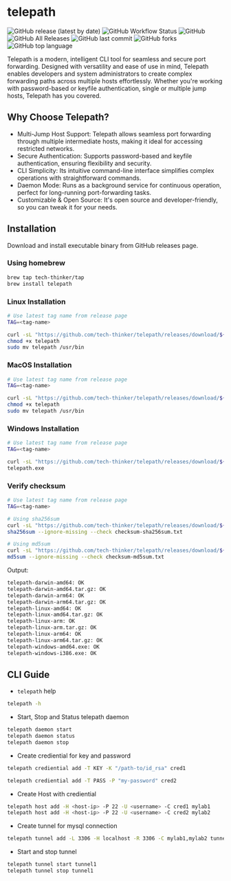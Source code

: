 # telepath
![GitHub release (latest by date)](https://img.shields.io/github/v/release/tech-thinker/telepath)
![GitHub Workflow Status](https://img.shields.io/github/actions/workflow/status/tech-thinker/telepath/release.yaml)
![GitHub](https://img.shields.io/github/license/tech-thinker/telepath)
![GitHub All Releases](https://img.shields.io/github/downloads/tech-thinker/telepath/total)
![GitHub last commit](https://img.shields.io/github/last-commit/tech-thinker/telepath)
![GitHub forks](https://img.shields.io/github/forks/tech-thinker/telepath)
![GitHub top language](https://img.shields.io/github/languages/top/tech-thinker/telepath)

Telepath is a modern, intelligent CLI tool for seamless and secure port forwarding.
Designed with versatility and ease of use in mind, Telepath enables developers and system administrators to create complex forwarding paths across multiple hosts effortlessly.
Whether you're working with password-based or keyfile authentication, single or multiple jump hosts, Telepath has you covered.

## Why Choose Telepath?
- Multi-Jump Host Support: Telepath allows seamless port forwarding through multiple intermediate hosts, making it ideal for accessing restricted networks.
- Secure Authentication: Supports password-based and keyfile authentication, ensuring flexibility and security.
- CLI Simplicity: Its intuitive command-line interface simplifies complex operations with straightforward commands.
- Daemon Mode: Runs as a background service for continuous operation, perfect for long-running port-forwarding tasks.
- Customizable & Open Source: It's open source and developer-friendly, so you can tweak it for your needs.

## Installation
Download and install executable binary from GitHub releases page.

### Using homebrew
```sh
brew tap tech-thinker/tap
brew install telepath
```

### Linux Installation
```sh
# Use latest tag name from release page
TAG=<tag-name>

curl -sL "https://github.com/tech-thinker/telepath/releases/download/${TAG}/telepath-linux-amd64" -o telepath
chmod +x telepath
sudo mv telepath /usr/bin
```

### MacOS Installation
```sh
# Use latest tag name from release page
TAG=<tag-name>

curl -sL "https://github.com/tech-thinker/telepath/releases/download/${TAG}/telepath-darwin-amd64" -o telepath
chmod +x telepath
sudo mv telepath /usr/bin
```

### Windows Installation
```sh
# Use latest tag name from release page
TAG=<tag-name>

curl -sL "https://github.com/tech-thinker/telepath/releases/download/${TAG}/telepath-windows-amd64.exe" -o telepath.exe
telepath.exe
```

### Verify checksum
```sh
# Use latest tag name from release page
TAG=<tag-name>

# Using sha256sum
curl -sL "https://github.com/tech-thinker/telepath/releases/download/${TAG}/checksum-sha256sum.txt" -o checksum-sha256sum.txt
sha256sum --ignore-missing --check checksum-sha256sum.txt

# Using md5sum
curl -sL "https://github.com/tech-thinker/telepath/releases/download/${TAG}/checksum-md5sum.txt" -o checksum-md5sum.txt
md5sum --ignore-missing --check checksum-md5sum.txt
```
Output:
```sh
telepath-darwin-amd64: OK
telepath-darwin-amd64.tar.gz: OK
telepath-darwin-arm64: OK
telepath-darwin-arm64.tar.gz: OK
telepath-linux-amd64: OK
telepath-linux-amd64.tar.gz: OK
telepath-linux-arm: OK
telepath-linux-arm.tar.gz: OK
telepath-linux-arm64: OK
telepath-linux-arm64.tar.gz: OK
telepath-windows-amd64.exe: OK
telepath-windows-i386.exe: OK
```

## CLI Guide
- `telepath` help
```sh
telepath -h
```

- Start, Stop and Status telepath daemon
```sh
telepath daemon start
telepath daemon status
telepath daemon stop
```

- Create crediential for key and password
```sh
telepath crediential add -T KEY -K "/path-to/id_rsa" cred1

telepath crediential add -T PASS -P "my-password" cred2
```

- Create Host with crediential
```sh
telepath host add -H <host-ip> -P 22 -U <username> -C cred1 mylab1
telepath host add -H <host-ip> -P 22 -U <username> -C cred2 mylab2
```

- Create tunnel for mysql connection
```sh
telepath tunnel add -L 3306 -H localhost -R 3306 -C mylab1,mylab2 tunnel1
```

- Start and stop tunnel
```sh
telepath tunnel start tunnel1
telepath tunnel stop tunnel1
```
